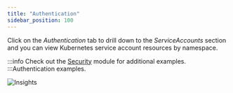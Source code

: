 ```yaml
---
title: "Authentication"
sidebar_position: 100
---
```


Click on the <i>Authentication</i> tab to drill down to the <i>ServiceAccounts</i> section and you can view Kubernetes service account resources by namespace.

:::info
Check out the [Security](../../../security/) module for additional examples.
:::Authentication examples.

![Insights](/img/resource-view/auth-resources.jpg)
